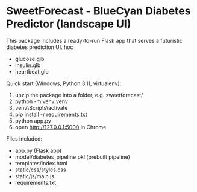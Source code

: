 
SweetForecast - BlueCyan Diabetes Predictor (landscape UI)
========================================================

This package includes a ready-to-run Flask app that serves a futuristic diabetes prediction UI.
hoc

  - glucose.glb
  - insulin.glb
  - heartbeat.glb

Quick start (Windows, Python 3.11, virtualenv):
1. unzip the package into a folder, e.g. sweetforecast/
2. python -m venv venv
3. venv\Scripts\activate
4. pip install -r requirements.txt
5. python app.py
6. open http://127.0.0.1:5000 in Chrome

Files included:
- app.py (Flask app)
- model/diabetes_pipeline.pkl (prebuilt pipeline)
- templates/index.html
- static/css/styles.css
- static/js/main.js
- requirements.txt